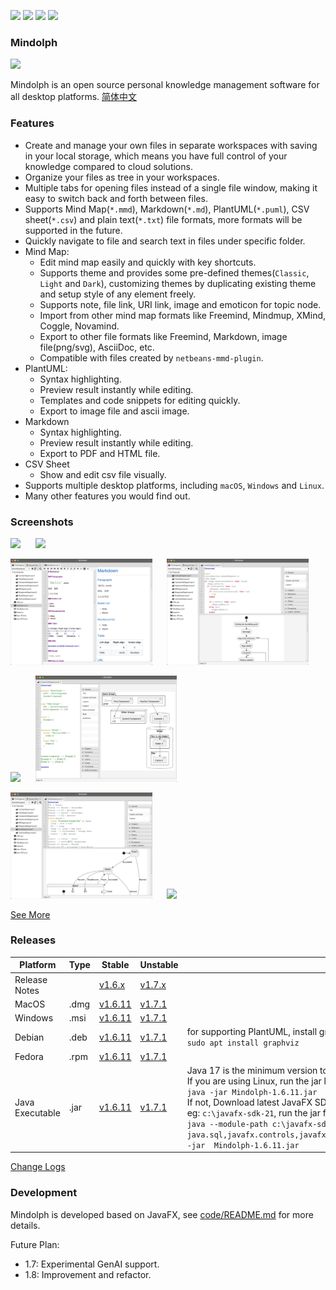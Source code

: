 <p>
	<a title="Releases" target="_blank" href="https://github.com/mindolph/Mindolph/releases"><img src="https://img.shields.io/github/release/mindolph/Mindolph.svg?style=flat-square&color=9CF"></a>
	<a title="Downloads" target="_blank" href="https://github.com/mindolph/Mindolph/releases"><img src="https://img.shields.io/github/downloads/mindolph/Mindolph/total.svg?style=flat-square&color=blueviolet"></a>
	<a title="GitHub Commits" target="_blank" href="https://github.com/mindolph/Mindolph/commits/main/"><img src="https://img.shields.io/github/commit-activity/m/mindolph/Mindolph.svg?style=flat-square"></a>
	<a title="Last Commit" target="_blank" href="https://github.com/mindolph/Mindolph/commits/main/"><img src="https://img.shields.io/github/last-commit/mindolph/Mindolph.svg?style=flat-square&color=FF9900"></a>
</p>

### Mindolph

![](./DemoWorkspace/app_30.png)

Mindolph is an open source personal knowledge management software for all desktop platforms. [简体中文](./docs/README_zh_CN.md)


### Features
* Create and manage your own files in separate workspaces with saving in your local storage, which means you have full control of your knowledge compared to cloud solutions.
* Organize your files as tree in your workspaces.
* Multiple tabs for opening files instead of a single file window, making it easy to switch back and forth between files.
* Supports Mind Map(`*.mmd`), Markdown(`*.md`), PlantUML(`*.puml`), CSV sheet(`*.csv`) and plain text(`*.txt`) file formats, more formats will be supported in the future.
* Quickly navigate to file and search text in files under specific folder.
* Mind Map:
	* Edit mind map easily and quickly with key shortcuts.
	* Supports theme and provides some pre-defined themes(`Classic`, `Light` and `Dark`), customizing themes by duplicating existing theme and setup style of any element freely.
	* Supports note, file link, URI link, image and emoticon for topic node. 
	* Import from other mind map formats like Freemind, Mindmup, XMind, Coggle, Novamind.
	* Export to other file formats like Freemind, Markdown, image file(png/svg), AsciiDoc, etc.
	* Compatible with files created by `netbeans-mmd-plugin`.
* PlantUML:
	* Syntax highlighting.
	* Preview result instantly while editing.
	* Templates and code snippets for editing quickly.
	* Export to image file and ascii image.
* Markdown
	* Syntax highlighting.
	* Preview result instantly while editing.
	* Export to PDF and HTML file.
* CSV Sheet
	* Show and edit csv file visually.
* Supports multiple desktop platforms, including `macOS`, `Windows` and `Linux`.
* Many other features you would find out.


### Screenshots
<p float="left">
	<img src="docs/screenshots/mindmap_light.jpg" width="45%"/>
	&nbsp;&nbsp;&nbsp;&nbsp;
	<img src="docs/screenshots/mindmap_dark.jpg" width="45%"/>
</p>
<p float="left">
	<img src="docs/screenshots/markdown1.jpg" width="45%"/>
	&nbsp;&nbsp;&nbsp;&nbsp;
	<img src="docs/screenshots/puml_activity.jpg" width="45%"/>
</p>
<p float="left">
	<img src="docs/screenshots/puml_sequence.jpg" width="45%"/>
	&nbsp;&nbsp;&nbsp;&nbsp;
	<img src="docs/screenshots/puml_component2.jpg" width="45%"/>
</p>
<p float="left">
	<img src="docs/screenshots/puml_state.jpg" width="45%"/>
	&nbsp;&nbsp;&nbsp;&nbsp;
	<img src="docs/screenshots/find_in_files.jpg" width="45%"/>
</p>

[See More](docs/screenshots.md)


### Releases

|Platform|Type|Stable|Unstable|Note|
|----|----|----|----|----|
|Release Notes| |[v1.6.x](docs/release-notes/v1.6/v1.6.md)|[v1.7.x](docs/release-notes/v1.7/v1.7.md)| |
|MacOS|.dmg|[v1.6.11](https://github.com/mindolph/Mindolph/releases/download/v1.6.11/Mindolph-1.6.11.dmg) |[v1.7.1](https://github.com/mindolph/Mindolph/releases/download/v1.7.1/Mindolph-1.7.1.dmg) | |
|Windows|.msi|[v1.6.11](https://github.com/mindolph/Mindolph/releases/download/v1.6.11/Mindolph-1.6.11.msi) |[v1.7.1](https://github.com/mindolph/Mindolph/releases/download/v1.7.1/Mindolph-1.7.1.msi) | |
|Debian|.deb|[v1.6.11](https://github.com/mindolph/Mindolph/releases/download/v1.6.11/Mindolph-1.6.11.deb)|[v1.7.1](https://github.com/mindolph/Mindolph/releases/download/v1.7.1/Mindolph-1.7.1.deb)|	for supporting PlantUML, install graphviz first:</br>  `sudo apt install graphviz`|
|Fedora|.rpm|[v1.6.11](https://github.com/mindolph/Mindolph/releases/download/v1.6.11/Mindolph-1.6.11.rpm)|[v1.7.1](https://github.com/mindolph/Mindolph/releases/download/v1.7.1/Mindolph-1.7.1.rpm)| |
|Java Executable|.jar|[v1.6.11](https://github.com/mindolph/Mindolph/releases/download/v1.6.11/Mindolph-1.6.11.jar)|[v1.7.1](https://github.com/mindolph/Mindolph/releases/download/v1.7.1/Mindolph-1.7.1.jar)| Java 17 is the minimum version to run this application. 	</br> If you are using Linux, run the jar like this:  </br> `java -jar Mindolph-1.6.11.jar`  </br> If not, Download latest JavaFX SDK for your platform and extract to somewhere eg: `c:\javafx-sdk-21`, run the jar file like this:   </br> `java --module-path c:\javafx-sdk-21\lib --add-modules  java.sql,javafx.controls,javafx.fxml,javafx.swing,javafx.web,jdk.crypto.ec -jar  Mindolph-1.6.11.jar` |


[Change Logs](docs/change_logs.md)


### Development

Mindolph is developed based on JavaFX, 
see [code/README.md](code/README.md) for more details.

Future Plan:  
* 1.7: Experimental GenAI support.
* 1.8: Improvement and refactor.

